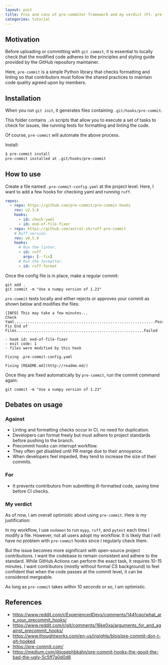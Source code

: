 ```yaml
---
layout: post
title: Pros and cons of pre-commiter framework and my verdict (Ft. pre-commit)
categories: tutorial
---
```


## Motivation

Before uploading or committing with `git commit`, it is essential to locally
check that the modified code adheres to the principles and styling guide
provided by the GitHub repository maintainer.

Here, `pre-commit` is a simple Python library that checks formatting and linting
so that contributors must follow the shared practices to maintain code quality
agreed upon by members.

## Installation

When you run `git init`, it generates files containing `.git/hooks/pre-commit`.

This folder contains `.sh` scripts that allow you to execute a set of tasks to
check for issues, like running tests for formatting and linting the code.

Of course, `pre-commit` will automate the above process.

Install:

```bash
$ pre-commit install
pre-commit installed at .git/hooks/pre-commit
```

## How to use

Create a file named `.pre-commit-config.yaml` at the project level. Here, I want
to add a few hooks for checking yaml and running `ruff`.

```yaml
repos:
  - repo: https://github.com/pre-commit/pre-commit-hooks
    rev: v2.3.0
    hooks:
      - id: check-yaml
      - id: end-of-file-fixer
  - repo: https://github.com/astral-sh/ruff-pre-commit
    # Ruff version.
    rev: v0.5.0
    hooks:
      # Run the linter.
      - id: ruff
        args: [--fix]
      # Run the formatter.
      - id: ruff-format
```

Once the config file is in place, make a regular commit:

```text
git add .
git commit -m "Use a numpy version of 1.23"
```

`pre-commit` tests locally and either rejects or approves your commit as shown
below and modifies the files:

```text
[INFO] This may take a few minutes...
Check Yaml...............................................................Passed
Fix End of Files.........................................................Failed

- hook id: end-of-file-fixer
- exit code: 1
- files were modified by this hook

Fixing .pre-commit-config.yaml

Fixing [README.md](http://readme.md/)
```

Once they are fixed automatically by `pre-commit`, run the commit command again:

```
git commit -m "Use a numpy version of 1.23"
```

## Debates on usage

### Against

- Linting and formatting checks occur in CI, no need for duplication.
- Developers can format freely but must adhere to project standards before
  pushing to the branch.
- Precommit hooks can interrupt workflow.
- They often get disabled until PR merge due to their annoyance.
- When developers feel impeded, they tend to increase the size of their commits.

### For

- It prevents contributors from submitting ill-formatted code, saving time
  before CI checks.

### My verdict

As of now, I am overall optimistic about using `pre-commit`. Here is my
justification:

In my workflow, I use `nodemon` to run `mypy`, `ruff`, and `pytest` each time I
modify a file. However, not all users adopt my workflow. It is likely that I
will have no problem with `pre-commit` hooks since I regularly check them.

But the issue becomes more significant with open-source project contributions. I
want the codebase to remain consistent and adhere to the standard. While GitHub
Actions can perform the exact task, it requires 10-15 minutes. I want
contributors (mostly without formal CS background) to feel confident that when
the code passes at the commit level, it can be considered mergeable.

As long as `pre-commit` takes within 10 seconds or so, I am optimistic.

## References

- https://www.reddit.com/r/ExperiencedDevs/comments/144fcqo/what_are_your_precommit_hooks/
- https://www.reddit.com/r/git/comments/16ke0xa/arguments_for_and_against_precommit_hooks/
- https://www.thoughtworks.com/en-us/insights/blog/pre-commit-don-t-git-hooked
- https://pre-commit.com/
- https://medium.com/@josephbkahn/pre-commit-hooks-the-good-the-bad-the-ugly-5c5ff7a0d0d8
